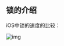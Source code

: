 ## 锁的介绍

iOS中锁的速度的比较：

![img](https://user-gold-cdn.xitu.io/2018/7/24/164cbf0050000f83?imageView2/0/w/1280/h/960/format/webp/ignore-error/1)